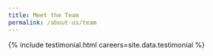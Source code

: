```yaml
---
title: Meet the Team
permalink: /about-us/team
---
```

{% include testimonial.html careers=site.data.testimonial %}

